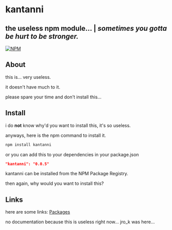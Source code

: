# kantanni
## the useless npm module... | ***sometimes you gotta be hurt to be stronger.***

[![NPM](https://nodei.co/npm/kantanni.png)](https://nodei.co/npm/kantanni/)
                                                                               



## About
this is... very useless.

it doesn't have much to it.

please spare your time and don't install this...

## Install

i do **not** know why'd you want to install this, it's so useless.

anyways, here is the npm command to install it.

```sh
npm install kantanni
```
or you can add this to your dependencies in your package.json

```json
"kantanni": "0.0.5"
```


kantanni can be installed from the NPM Package Registry.

then again, why would you want to install this?


## Links
here are some links:
[Packages](https://github.com/unifiton/kantanni/packages)


no documentation because this is useless right now...
jro_k was here...